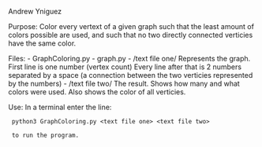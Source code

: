 Andrew Yniguez 

Purpose: Color every vertext of a given graph such that the least amount of colors 
         possible are used, and such that no two directly connected verticies have
         the same color.

Files: - GraphColoring.py
       - graph.py
       - /text file one/ Represents the graph. First line is one number (vertex count)
                       Every line after that is 2 numbers separated by a space
                       (a connection between the two verticies represented by the numbers)
       - /text file two/ The result. Shows how many and what colors were used. Also shows 
                       the color of all verticies.

Use: In a terminal enter the line: 
     
     python3 GraphColoring.py <text file one> <text file two> 
     
     to run the program.
     